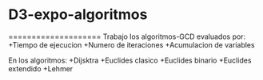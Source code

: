 # D3-expo-algoritmos
====================
Trabajo los algoritmos-GCD evaluados por:
  +Tiempo de ejecucion
  +Numero de iteraciones
  +Acumulacion de variables
  
En los algoritmos:
  +Dijsktra
  +Euclides clasico
  +Euclides binario
  +Euclides extendido
  +Lehmer
